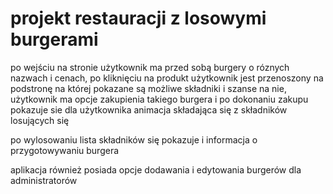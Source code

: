 # projekt restauracji z losowymi burgerami

po wejściu na stronie użytkownik ma przed sobą burgery o róznych nazwach i cenach, po kliknięciu na produkt 
użytkownik jest przenoszony na podstronę na której pokazane są możliwe składniki i szanse na nie, użytkownik ma opcje
zakupienia takiego burgera i po dokonaniu zakupu pokazuje sie dla użytkownika animacja składająca się z 
składników losujących się 

po wylosowaniu lista składników się pokazuje i informacja o przygotowywaniu burgera

aplikacja również posiada opcje dodawania i edytowania burgerów dla administratorów 
